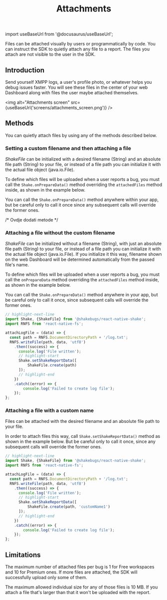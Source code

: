 ﻿---
id: attachments
title: Attachments
---
import useBaseUrl from '@docusaurus/useBaseUrl';

Files can be attached visually by users or programmatically by code.
You can instruct the SDK to quietly attach any file to a report.
The files you attach are not visible to the user in the SDK.

## Introduction
Send yourself XMPP logs, a user's profile photo, or whatever helps you debug issues faster.
You will see these files in the center of your web Dashboard along with files the user maybe attached themselves.

<img
  alt="Attachments screen"
  src={useBaseUrl('screens/attachments_screen.png')}
/>

## Methods
You can quietly attach files by using any of the methods described below.

### Setting a custom filename and then attaching a file
*ShakeFile* can be initialized with a desired filename (String) and an absolute file path (String) to your file, or instead of a file path you can initialize it with the actual file object (java.io.File).

To define which files will be uploaded when a user reports a bug, you must call the `Shake.onPrepareData()` method overriding the `attachedFiles` method inside, as shown in the example below.

You can call the `Shake.onPrepareData()` method anywhere within your app, but be careful only to call it once since any subsequent calls will override the former ones.

/*
  Ovdje dodati metode
*/

### Attaching a file without the custom filename
*ShakeFile* can be initialized without a filename (String), with just an absolute file path (String) to your file, or instead of a file path you can initialize it with the actual file object (java.io.File).
If you initialize it this way, filename shown on the web Dashboard will be determined automatically from the passed file's name.

To define which files will be uploaded when a user reports a bug, you must call the `onPrepareData` method overriding the `attachedFiles` method inside, as shown in the example below.

You can call the `Shake.onPrepareData()` method anywhere in your app, but be careful only to call it once, since subsequent calls will override the former ones.

```javascript title="App.js"
// highlight-next-line
import Shake, {ShakeFile} from '@shakebugs/react-native-shake';
import RNFS from 'react-native-fs';

attachLogFile = (data) => {
  const path = RNFS.DocumentDirectoryPath + '/log.txt';
  RNFS.writeFile(path, data, 'utf8')
    .then((success) => {
      console.log('File written');
      // highlight-start
      Shake.setShakeReportData([
          ShakeFile.create(path)
      ]);
      // highlight-end
    })
    .catch((error) => {
        console.log('Failed to create log file');
    });
};
```

### Attaching a file with a custom name
Files can be attached with the desired filename and an absolute file path to your file.

In order to attach files this way, call `Shake.setShakeReportData()` method as shown in the example below.
But be careful only to call it once, since any subsequent calls will override the former ones.

```javascript title="App.js"
// highlight-next-line
import Shake, {ShakeFile} from '@shakebugs/react-native-shake';
import RNFS from 'react-native-fs';

attachLogFile = (data) => {
  const path = RNFS.DocumentDirectoryPath + '/log.txt';
  RNFS.writeFile(path, data, 'utf8')
    .then((success) => {
      console.log('File written');
      // highlight-start
      Shake.setShakeReportData([
          ShakeFile.create(path, 'customName1')
      ]);
      // highlight-end
    })
    .catch((error) => {
        console.log('Failed to create log file');
    });
};
```

## Limitations
The maximum number of attached files per bug is 1 for Free workspaces and 10 for Premium ones.
If more files are attached, the SDK will successfully upload only some of them.

The maximum allowed individual size for any of those files is 10 MB.
If you attach a file that's larger than that it won't be uploaded with the report.

